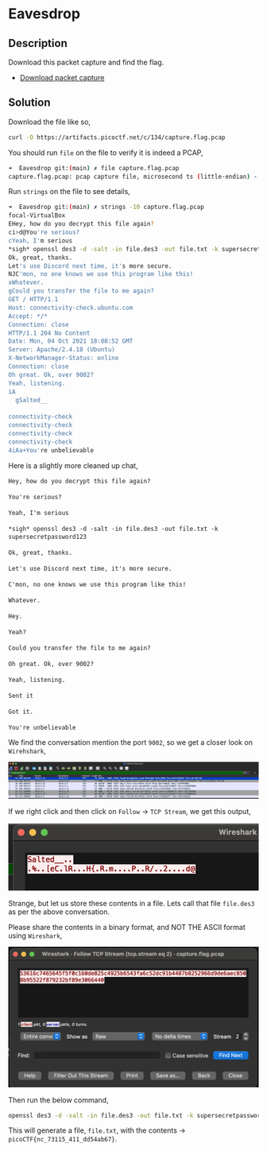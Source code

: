 # Eavesdrop

## Description

Download this packet capture and find the flag.

- [Download packet capture](https://artifacts.picoctf.net/c/134/capture.flag.pcap)

## Solution

Download the file like so,

```sh
curl -O https://artifacts.picoctf.net/c/134/capture.flag.pcap
```

You should run `file` on the file to verify it is indeed a PCAP,

```sh
➜  Eavesdrop git:(main) ✗ file capture.flag.pcap 
capture.flag.pcap: pcap capture file, microsecond ts (little-endian) - version 2.4 (Ethernet, capture length 262144)
```

Run `strings` on the file to see details,

```sh
➜  Eavesdrop git:(main) ✗ strings -10 capture.flag.pcap 
focal-VirtualBox
EHey, how do you decrypt this file again?
ci>d@You're serious?
cYeah, I'm serious
*sigh* openssl des3 -d -salt -in file.des3 -out file.txt -k supersecretpassword123
Ok, great, thanks.
Let's use Discord next time, it's more secure.
NJC'mon, no one knows we use this program like this!
xWhatever.
gCould you transfer the file to me again?
GET / HTTP/1.1
Host: connectivity-check.ubuntu.com
Accept: */*
Connection: close
HTTP/1.1 204 No Content
Date: Mon, 04 Oct 2021 18:08:52 GMT
Server: Apache/2.4.18 (Ubuntu)
X-NetworkManager-Status: online
Connection: close
Oh great. Ok, over 9002?
Yeah, listening.
iA
  gSalted__

connectivity-check
connectivity-check
connectivity-check
connectivity-check
4iAa+You're unbelievable
```

Here is a slightly more cleaned up chat,

```text
Hey, how do you decrypt this file again?

You're serious?

Yeah, I'm serious

*sigh* openssl des3 -d -salt -in file.des3 -out file.txt -k supersecretpassword123

Ok, great, thanks.

Let's use Discord next time, it's more secure.

C'mon, no one knows we use this program like this!

Whatever.

Hey.

Yeah?

Could you transfer the file to me again?

Oh great. Ok, over 9002?

Yeah, listening.

Sent it

Got it.

You're unbelievable
```

We find the conversation mention the port `9002`, so we get a closer look on `Wirehshark`,

![9002-port](image.png)

If we right click and then click on `Follow` -> `TCP Stream`, we get this output,

![salted](image-1.png)

Strange, but let us store these contents in a file. Lets call that file `file.des3` as per the above conversation.

Please share the contents in a binary format, and NOT THE ASCII format using `Wireshark`,

![file-desc3-save](image-2.png)

Then run the below command,

```sh
openssl des3 -d -salt -in file.des3 -out file.txt -k supersecretpassword123
```

This will generate a file, `file.txt`, with the contents -> `picoCTF{nc_73115_411_dd54ab67}`.
